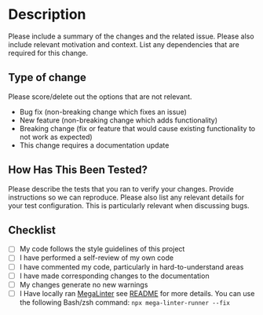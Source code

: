 # Description

Please include a summary of the changes and the related issue. Please also include relevant motivation and context. List any dependencies that are required for this change.

## Type of change

Please score/delete out the options that are not relevant.

- Bug fix (non-breaking change which fixes an issue)
- New feature (non-breaking change which adds functionality)
- Breaking change (fix or feature that would cause existing functionality to not work as expected)
- This change requires a documentation update

## How Has This Been Tested?

Please describe the tests that you ran to verify your changes. Provide instructions so we can reproduce. Please also list any relevant details for your test configuration. This is particularly relevant when discussing bugs.

## Checklist

- [ ] My code follows the style guidelines of this project
- [ ] I have performed a self-review of my own code
- [ ] I have commented my code, particularly in hard-to-understand areas
- [ ] I have made corresponding changes to the documentation
- [ ] My changes generate no new warnings
- [ ] I Have locally ran [MegaLinter](https://megalinter.io/latest/supported-linters/) see [README](../README.md) for more details. You can use the following Bash/zsh command: `npx mega-linter-runner --fix`
